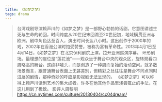 ```yaml
---
title: 《如梦之梦》
tags: drama
---
```


> 台湾戏剧导演赖声川的《如梦之梦》是一部野心勃勃的话剧。它意图讲述生死与生命的轮回，时间跨度从20世纪末回溯至20世纪初，地域横贯亚洲与欧洲，剧中角色达至百人，演出时间长达八小时。这出创作于2000年的戏，2002年在香港公演时饱受赞誉，被称为富有革命性。2013年4月1日至4月14日，《如梦之梦》在北京保利剧院上演，拉开亚洲巡演序幕。
> 环形剧场。最理想的座位是“莲花池”——观众坐于舞台中央的观众区，旋转观看四周略高的舞台。这绝非噱头，而是创造了一种周而复始的活动空间。就多数场景而言，跟普通舞台表面上无甚差别，但精彩之处往往是舞台不同点同时进展的剧情，那种奇妙的呼应是影视剧无法呈现的。
> 《如梦之梦》可以称得上赖声川话剧艺术的集大成者。许多在他其他作品里浅尝辄止的手法，在这儿用到了极致。
> 影评人周黎明 https://cn.nytimes.com/culture/20130404/cc04dream/